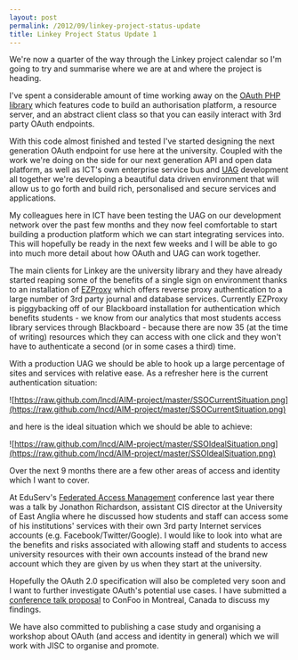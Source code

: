 ```yaml
---
layout: post
permalink: /2012/09/linkey-project-status-update
title: Linkey Project Status Update 1
---
```


We're now a quarter of the way through the Linkey project calendar so I'm going to try and summarise where we are at and where the project is heading.

I've spent a considerable amount of time working away on the [OAuth PHP library](https://github.com/lncd/oauth2) which features code to build an authorisation platform, a resource server, and an abstract client class so that you can easily interact with 3rd party OAuth endpoints.

With this code almost finished and tested I've started designing the next generation OAuth endpoint for use here at the university. Coupled with the work we're doing on the side for our next generation API and open data platform, as well as ICT's own enterprise service bus and [UAG](http://linkey.blogs.lincoln.ac.uk/tag/uag/) development all together we're developing a beautiful data driven environment that will allow us to go forth and build rich, personalised and secure services and applications.

My colleagues here in ICT have been testing the UAG on our development network over the past few months and they now feel comfortable to start building a production platform which we can start integrating services into. This will hopefully be ready in the next few weeks and I will be able to go into much more detail about how OAuth and UAG can work together.

The main clients for Linkey are the university library and they have already started reaping some of the benefits of a single sign on environment thanks to an installation of [EZProxy](http://www.oclc.org/ezproxy/) which offers reverse proxy authentication to a large number of 3rd party journal and database services. Currently EZProxy is piggybacking off of our Blackboard installation for authentication which benefits students - we know from our analytics that most students access library services through Blackboard - because there are now 35 (at the time of writing) resources which they can access with one click and they won't have to authenticate a second (or in some cases a third) time.

With a production UAG we should be able to hook up a large percentage of sites and services with relative ease. As a refresher here is the current authentication situation:

![https://raw.github.com/lncd/AIM-project/master/SSOCurrentSituation.png](https://raw.github.com/lncd/AIM-project/master/SSOCurrentSituation.png)

and here is the ideal situation which we should be able to achieve:

![https://raw.github.com/lncd/AIM-project/master/SSOIdealSituation.png](https://raw.github.com/lncd/AIM-project/master/SSOIdealSituation.png)

Over the next 9 months there are a few other areas of access and identity which I want to cover.

At EduServ's [Federated Access Management](http://www.eduserv.org.uk/newsandevents/events/fam11) conference last year there was a talk by Jonathon Richardson, assistant CIS director at the University of East Anglia where he discussed how students and staff can access some of his institutions' services with their own 3rd party Internet services accounts (e.g. Facebook/Twitter/Google). I would like to look into what are the benefits and risks associated with allowing staff and students to access university resources with their own accounts instead of the brand new account which they are given by us when they start at the university.

Hopefully the OAuth 2.0 specification will also be completed very soon and I want to further investigate OAuth's potential use cases. I have submitted a [conference talk proposal](http://confoo.ca/en/call-for-papers/speaker/alex-bilbie) to ConFoo in Montreal, Canada to discuss my findings.

We have also committed to publishing a case study and organising a workshop about OAuth (and access and identity in general) which we will work with JISC to organise and promote.